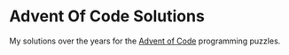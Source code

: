 # Advent Of Code Solutions

My solutions over the years for the [Advent of Code](https://adventofcode.com) programming puzzles.
